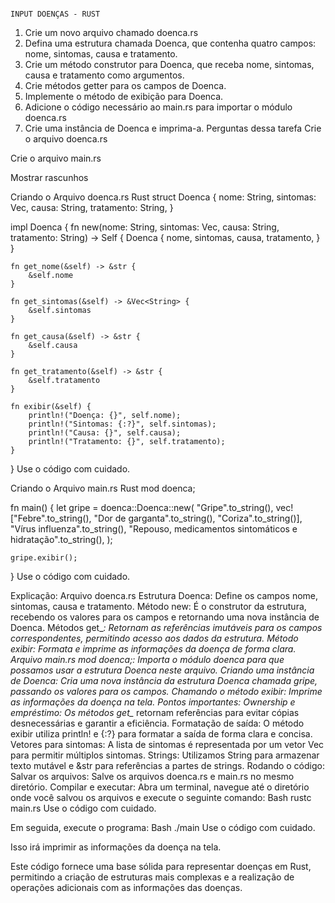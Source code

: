 
                                                                       INPUT DOENÇAS - RUST


1. Crie um novo arquivo chamado doenca.rs
2. Defina uma estrutura chamada Doenca, que contenha quatro campos: nome, sintomas, causa e tratamento.
3. Crie um método construtor para Doenca, que receba nome, sintomas, causa e tratamento como argumentos.
4. Crie métodos getter para os campos de Doenca.
5. Implemente o método de exibição para Doenca.
6. Adicione o código necessário ao main.rs para importar o módulo doenca.rs
7. Crie uma instância de Doenca e imprima-a.
Perguntas dessa tarefa
Crie o arquivo doenca.rs

Crie o arquivo main.rs

Mostrar rascunhos


Criando o Arquivo doenca.rs
Rust
struct Doenca {
    nome: String,
    sintomas: Vec<String>,
    causa: String,
    tratamento: String,
}

impl Doenca {
    fn new(nome: String, sintomas: Vec<String>, causa: String, tratamento: String) -> Self {
        Doenca {
            nome,
            sintomas,
            causa,
            tratamento,
        }
    }

    fn get_nome(&self) -> &str {
        &self.nome
    }

    fn get_sintomas(&self) -> &Vec<String> {
        &self.sintomas
    }

    fn get_causa(&self) -> &str {
        &self.causa
    }

    fn get_tratamento(&self) -> &str {
        &self.tratamento
    }

    fn exibir(&self) {
        println!("Doença: {}", self.nome);
        println!("Sintomas: {:?}", self.sintomas);
        println!("Causa: {}", self.causa);
        println!("Tratamento: {}", self.tratamento);
    }
}
Use o código com cuidado.

Criando o Arquivo main.rs
Rust
mod doenca;

fn main() {
    let gripe = doenca::Doenca::new(
        "Gripe".to_string(),
        vec!["Febre".to_string(), "Dor de garganta".to_string(), "Coriza".to_string()],
        "Vírus influenza".to_string(),
        "Repouso, medicamentos sintomáticos e hidratação".to_string(),
    );

    gripe.exibir();
}
Use o código com cuidado.

Explicação:
Arquivo doenca.rs
Estrutura Doenca: Define os campos nome, sintomas, causa e tratamento.
Método new: É o construtor da estrutura, recebendo os valores para os campos e retornando uma nova instância de Doenca.
Métodos get_*: Retornam as referências imutáveis para os campos correspondentes, permitindo acesso aos dados da estrutura.
Método exibir: Formata e imprime as informações da doença de forma clara.
Arquivo main.rs
mod doenca;: Importa o módulo doenca para que possamos usar a estrutura Doenca neste arquivo.
Criando uma instância de Doenca: Cria uma nova instância da estrutura Doenca chamada gripe, passando os valores para os campos.
Chamando o método exibir: Imprime as informações da doença na tela.
Pontos importantes:
Ownership e empréstimo: Os métodos get_* retornam referências para evitar cópias desnecessárias e garantir a eficiência.
Formatação de saída: O método exibir utiliza println! e {:?} para formatar a saída de forma clara e concisa.
Vetores para sintomas: A lista de sintomas é representada por um vetor Vec<String> para permitir múltiplos sintomas.
Strings: Utilizamos String para armazenar texto mutável e &str para referências a partes de strings.
Rodando o código:
Salvar os arquivos: Salve os arquivos doenca.rs e main.rs no mesmo diretório.
Compilar e executar: Abra um terminal, navegue até o diretório onde você salvou os arquivos e execute o seguinte comando:
Bash
rustc main.rs
Use o código com cuidado.

Em seguida, execute o programa:
Bash
./main
Use o código com cuidado.

Isso irá imprimir as informações da doença na tela.

Este código fornece uma base sólida para representar doenças em Rust, permitindo a criação de estruturas mais complexas e a realização de operações adicionais com as informações das doenças.
